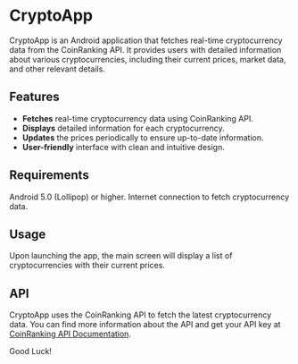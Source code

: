 # CryptoApp
CryptoApp is an Android application that fetches real-time cryptocurrency data from the CoinRanking API. It provides users with detailed information about various cryptocurrencies, including their current prices, market data, and other relevant details.

## Features
- **Fetches** real-time cryptocurrency data using CoinRanking API.
- **Displays** detailed information for each cryptocurrency.
- **Updates** the prices periodically to ensure up-to-date information.
- **User-friendly** interface with clean and intuitive design.

## Requirements
Android 5.0 (Lollipop) or higher.
Internet connection to fetch cryptocurrency data.

## Usage
Upon launching the app, the main screen will display a list of cryptocurrencies with their current prices.

## API
CryptoApp uses the CoinRanking API to fetch the latest cryptocurrency data. You can find more information about the API and get your API key at [CoinRanking API Documentation](https://developers.coinranking.com/api/documentation).

Good Luck!
